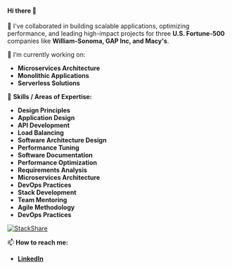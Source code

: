 #### Hi there 👋

👯 I've collaborated in building scalable applications, optimizing performance, and leading high-impact projects for three **U.S. Fortune-500** companies like **William-Sonoma, GAP Inc, and Macy's**.

🔭 I’m currently working on:
- **Microservices Architecture**
- **Monolithic Applications**
- **Serverless Solutions**

💞️ **Skills / Areas of Expertise:**
- **Design Principles**
- **Application Design**
- **API Development**
- **Load Balancing**
- **Software Architecture Design**
- **Performance Tuning**
- **Software Documentation**
- **Performance Optimization**
- **Requirements Analysis**
- **Microservices Architecture**
- **DevOps Practices**
- **Stack Development**
- **Team Mentoring**
- **Agile Methodology**
- **DevOps Practices**

[![StackShare](http://img.shields.io/badge/tech-stack-0690fa.svg?style=flat)](https://stackshare.io/jsiddiqui609/my-stack)

📫 **How to reach me:**
- [**LinkedIn**](https://www.linkedin.com/in/jsiddiqui123/)
